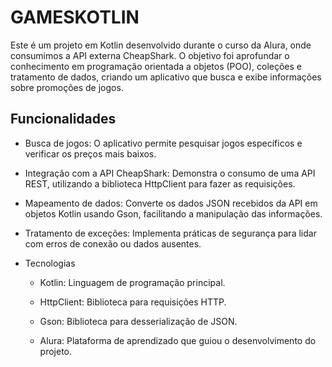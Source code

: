 # GAMESKOTLIN

Este é um projeto em Kotlin desenvolvido durante o curso da Alura, onde consumimos a API externa CheapShark. O objetivo foi aprofundar o conhecimento em programação orientada a objetos (POO), coleções e tratamento de dados, criando um aplicativo que busca e exibe informações sobre promoções de jogos.

## Funcionalidades
- Busca de jogos: O aplicativo permite pesquisar jogos específicos e verificar os preços mais baixos.

- Integração com a API CheapShark: Demonstra o consumo de uma API REST, utilizando a biblioteca HttpClient para fazer as requisições.

- Mapeamento de dados: Converte os dados JSON recebidos da API em objetos Kotlin usando Gson, facilitando a manipulação das informações.

- Tratamento de exceções: Implementa práticas de segurança para lidar com erros de conexão ou dados ausentes.

- Tecnologias
  - Kotlin: Linguagem de programação principal.

  - HttpClient: Biblioteca para requisições HTTP.

  - Gson: Biblioteca para desserialização de JSON.

  - Alura: Plataforma de aprendizado que guiou o desenvolvimento do projeto.
